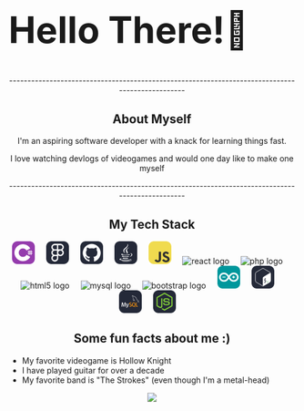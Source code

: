 <h1 style="font-size: 64px">Hello There!🦆</h1>

<div align="center">
  <p>------------------------------------------------------------------------------------------------</p>
  <h2>About Myself</h2>
  <p>I'm an aspiring software developer with a knack for learning things fast.</p>
  <p>I love watching devlogs of videogames and would one day like to make one myself</p>
  <p>------------------------------------------------------------------------------------------------</p>
</div>

<div align="center">
  <h2>My Tech Stack</h2>
  <img src="https://github.com/tandpfun/skill-icons/raw/main/icons/CS.svg" height="40" alt="C# logo"  />
  <img width="12" />
  <img src="https://github.com/tandpfun/skill-icons/raw/main/icons/Figma-Dark.svg" height="40" alt="figma logo"  />
  <img width="12" />
  <img src="https://github.com/tandpfun/skill-icons/raw/main/icons/Github-Dark.svg" height="40" alt="GitHub logo"  />
  <img width="12" />
  <img src="https://github.com/tandpfun/skill-icons/raw/main/icons/Java-Dark.svg" height="40" alt="java logo"  />
  <img width="12" />
  <img src="https://github.com/tandpfun/skill-icons/raw/main/icons/JavaScript.svg" height="40" alt="js logo"  />
  <img width="12" />
  <img src="https://skillicons.dev/icons?i=react" height="40" alt="react logo"  />
  <img width="12" />
  <img src="https://skillicons.dev/icons?i=php" height="40" alt="php logo"  />
  <img width="12" />
  <img src="https://skillicons.dev/icons?i=html" height="40" alt="html5 logo"  />
  <img width="12" />
  <img src="https://skillicons.dev/icons?i=mysql" height="40" alt="mysql logo"  />
  <img width="12" />
  <img src="https://skillicons.dev/icons?i=bootstrap" height="40" alt="bootstrap logo"  />
  <img width="12" />
  <img src="https://github.com/tandpfun/skill-icons/blob/main/icons/Arduino.svg" height="40" alt="arduino logo"/>
  <img width="12" />
  <img src="https://github.com/tandpfun/skill-icons/raw/main/icons/Bash-Dark.svg" height="40" alt="bash icon"/>
  <img width="12" />
  <img src="https://github.com/tandpfun/skill-icons/raw/main/icons/MySQL-Dark.svg" height="40" alt="MySQL logo"/>
  <img width="12" />
  <img src="https://github.com/tandpfun/skill-icons/raw/main/icons/NodeJS-Dark.svg" height="40" alt="node logo"/>
  <img width="12" />
</div>

<div align="center">
  <h2><strong>Some fun facts about me :)</strong></h2>
  <ul align="left">
    <li>My favorite videogame is Hollow Knight</li>
    <li>I have played guitar for over a decade</li>
    <li>My favorite band is "The Strokes" (even though I'm a metal-head)</li>
  </ul>
</div>

<div align="center">
  <a href="https://open.spotify.com/user/jesusjagl2004">
    <img src="https://spotify-recently-played-readme.vercel.app/api?user=jesusjagl2004&count=10" />
  </a>
</div>
